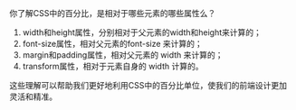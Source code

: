 你了解CSS中的百分比，是相对于哪些元素的哪些属性么？

1. width和height属性，分别相对于父元素的width和height来计算的；
2. font-size属性，相对父元素的font-size 来计算的；
3. margin和padding属性，相对父元素的 width 来计算的；
4. transform属性，相对于元素自身的 width 计算的。

这些理解可以帮助我们更好地利用CSS中的百分比单位，使我们的前端设计更加灵活和精准。